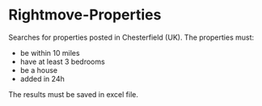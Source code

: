 # Rightmove-Properties
Searches for properties posted in Chesterfield (UK). 
The properties must:
- be within 10 miles 
- have at least 3 bedrooms
- be a house
- added in 24h

The results must be saved in excel file.

